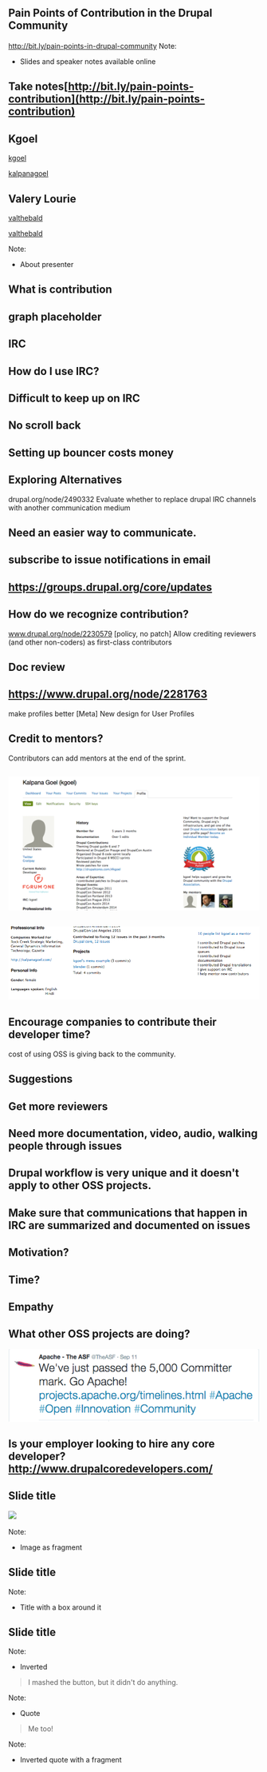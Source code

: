 ## <i class="fa fa-sign-in"></i> Pain Points of Contribution in the Drupal Community
####

http://bit.ly/pain-points-in-drupal-community
Note:
- Slides and speaker notes available online

## Take notes[http://bit.ly/pain-points-contribution](http://bit.ly/pain-points-contribution)





## Kgoel

<a href="https://www.drupal.org/u/kgoel"><i class="fa fa-drupal"></i> kgoel</a>

<a href="https://twitter.com/kalpanagoel"><i class="fa fa-twitter"></i> kalpanagoel</a>




<!-- .slide: data-background="custom/images/" data-background-size="" data-state="show-header" data-header="" -->


## Valery Lourie

<a href="https://www.drupal.org/u/valthebald"><i class="fa fa-drupal"></i> valthebald</a>

<a href="https://twitter.com/valthebald"><i class="fa fa-twitter"></i> valthebald</a>

Note:
- About presenter



## What is contribution
<!-- .element: class="heading" -->
<!-- .slide: data-background="custom/images/mentoring.jpg" data-background-size="" data-state="show-header" data-header="" -->



## graph placeholder


## IRC

## How do I use IRC?

## Difficult to keep up on IRC

## No scroll back

## Setting up bouncer costs money


## Exploring Alternatives
drupal.org/node/2490332
Evaluate whether to replace drupal IRC channels with another communication medium

## Need an easier way to communicate.
## subscribe to issue notifications in email
## https://groups.drupal.org/core/updates


## How do we recognize contribution?
www.drupal.org/node/2230579
[policy, no patch] Allow crediting reviewers (and other non-coders) as first-class contributors


## Doc review


## https://www.drupal.org/node/2281763
make profiles better [Meta] New design for User Profiles




## Credit to mentors?
Contributors can add mentors at the end of the sprint.

##
<img src="custom/images/bio-1.png" class="fragment" />

##
<img src="custom/images/bio-2.png" class="fragment" />


## Encourage companies to contribute their developer time?
 cost of using OSS is giving back to the community.




## Suggestions




## Get more reviewers




##  Need more documentation, video, audio, walking people through issues





## Drupal workflow is very unique and it doesn't apply to other OSS projects.





## Make sure that communications that happen in IRC are summarized and documented on issues





## Motivation?





## Time?





## Empathy




## What other OSS projects are doing?

<img src="apache_contributors.png" />




## Is your employer looking to hire any core developer? http://www.drupalcoredevelopers.com/



## Slide title
<img src="custom/images/" class="fragment">

Note:
- Image as fragment



## Slide title
<!-- .element: class="heading" -->

Note:
- Title with a box around it



## Slide title
<!-- .element: class="heading invert" -->

Note:
- Inverted



> <i class="fa fa-quote-left"></i>
> I mashed the button, but it didn't do anything.
> <i class="fa fa-quote-right"></i>

Note:
- Quote



> <!-- .element: class="invert" -->
> <i class="fa fa-quote-left"></i>
> Me too!
> <i class="fa fa-quote-right"></i>
> <i class="fa fa-heart fragment current-visible" style="color: #c00;"></i>

Note:
- Inverted quote with a fragment
